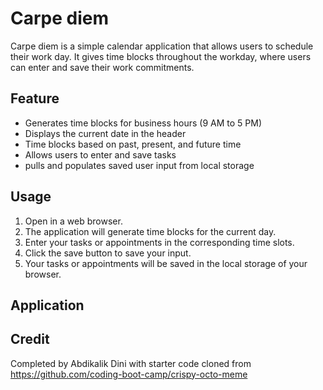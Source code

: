 # Carpe diem

Carpe diem is a simple calendar application that allows users to schedule their work day. It gives time blocks throughout the workday, where users can enter and save their work commitments. 

## Feature

- Generates time blocks for business hours (9 AM to 5 PM)
- Displays the current date in the header
- Time blocks based on past, present, and future time
- Allows users to enter and save tasks
- pulls and populates saved user input from local storage

## Usage 

1. Open  in a web browser.
2. The application will generate time blocks for the current day.
3. Enter your tasks or appointments in the corresponding time slots.
4. Click the save button to save your input.
5. Your tasks or appointments will be saved in the local storage of your browser.

## Application

## Credit
Completed by Abdikalik Dini with starter code cloned from  https://github.com/coding-boot-camp/crispy-octo-meme
